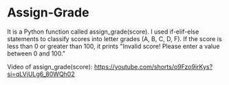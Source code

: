 # Assign-Grade
It is a Python function called assign_grade(score). I used if-elif-else statements to classify scores into letter grades (A, B, C, D, F). If the score is less than 0 or greater than 100, it prints "Invalid score! Please enter a value between 0 and 100."

Video of assign_grade(score): https://youtube.com/shorts/o9Fzo9irKys?si=qLVjULg6_80WQh02
